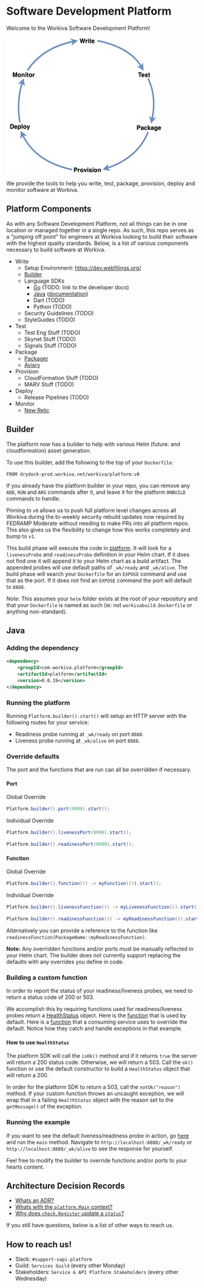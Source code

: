 # Software Development Platform

Welcome to the Workiva Software Development Platform!

![Software Development Lifecycle](docs/sdlc.png)

We provide the tools to help you write, test, package, provision, deploy and monitor software at Workiva.


## Platform Components

As with any Software Development Platform, not all things can be in one location or managed together in a single repo.
As such, this repo serves as a "jumping off point" for engineers at Workiva looking to build their software with the highest quality standards.
Below, is a list of various components necessary to build software at Workiva.

* Write
  * Setup Environment: https://dev.webfilings.org/
  * [Builder](#builder)
  * Language SDKs
    * [Go](platform.go) (TODO: link to the developer docs)
    * [Java](libs/java) ([documentation](#java))
    * Dart (TODO)
    * Python (TODO)
  * Security Guidelines (TODO)
  * StyleGuides (TODO)
* Test
  * Test Eng Stuff (TODO)
  * Skynet Stuff (TODO)
  * Signals Stuff (TODO)
* Package
  * [Packager](package)
  * [Aviary](https://dev.workiva.net/docs/teams/information-security/aviary)
* Provision
  * CloudFormation Stuff (TODO)
  * MARV Stuff (TODO)
* Deploy
  * Release Pipelines (TODO)
* Monitor
  * [New Relic](https://insights.newrelic.com/accounts/2361833/dashboards/949872)

## Builder

The platform now has a builder to help with various Helm (future: and cloudformation) asset generation.

To use this builder, add the following to the top of your `Dockerfile`:

```
FROM drydock-prod.workiva.net/workiva/platform:v0
```

If you already have the platform builder in your repo, you can remove any `ADD`, `RUN` and `ARG` commands after it, and leave it for the platform `ONBUILD` commands to handle.

Pinning to `v0` allows us to push full platform level changes across all Workiva during the bi-weekly security rebuild updates now required by FEDRAMP Moderate without needing to make PRs into all platform repos.  This also gives us the flexibility to change how this works completely and bump to `v1`.

This build phase will execute the code in [platform](package).  It will look for a `livenessProbe` and `readinessProbe` definition in your Helm chart.  If it does not find one it will append it to your Helm chart as a build artifact.  The appended probes will use default paths of `_wk/ready` and `_wk/alive`.  The build phase will search your `Dockerfile` for an `EXPOSE` command and use that as the port.  If it does not find an `EXPOSE` command the port will default to `8888`.

*Note*: This assumes your `helm` folder exists at the root of your repository and that your `Dockerfile` is named as such (ie: not `workivabuild.Dockerfile` or anything non-standard).

## Java
### Adding the dependency
```xml
<dependency>
    <groupId>com.workiva.platform</groupId>
    <artifactId>platform</artifactId>
    <version>0.0.19</version>
</dependency>
```
### Running the platform
Running `Platform.builder().start()` will setup an HTTP server with the following routes for your service:
* Readiness probe running at `_wk/ready` on port `8888`.
* Liveness probe running at `_wk/alive` on port `8888`.

### Override defaults
The port and the functions that are run can all be overridden if necessary.

#### Port
Global Override
```java
Platform.builder().port(9999).start();
```

Individual Override
```java
Platform.builder().livenessPort(9999).start();
```
```java
Platform.builder().readinessPort(9999).start();
```

#### Function
Global Override
```java
Platform.builder().function(() -> myFunction())).start();
```

Individual Override
```java
Platform.builder().livenessFunction(() -> myLivenessFunction()).start();
```
```java
Platform.builder().readinessFunction(() -> myReadinessFunction()).start();
```

Alternatively you can provide a reference to the function like `readinessFunction(PackageName::myReadinessFunction)`.

**Note:** Any overridden functions and/or ports must be manually reflected in your Helm chart.  The builder does not currently support replacing the defaults with any overrides you define in code.

### Building a custom function

In order to report the status of your readiness/liveness probes, we need to return a status code of 200 or 503.

We accomplish this by requiring functions used for readiness/liveness probes return a [HealthStatus](libs/java/src/main/java/com/workiva/platform/HealthStatus.java) object. Here is the [function](libs/java/src/main/java/com/workiva/platform/Platform.java#L28) that is used by default.  Here is a [function](https://github.com/Workiva/ale-service/blob/master/server/src/main/java/com/workiva/ale/service/controllers/FrugalController.java#L418) that a consuming service uses to override the default.  Notice how they catch and handle exceptions in that example.

#### How to use `HealthStatus`

The platform SDK will call the `isOk()` method and if it returns `true` the server will return a 200 status code.  Otherwise, we will return a 503.  Call the `ok() ` function or use the default constructor to build a `HealthStatus` object that will return a 200.

In order for the platform SDK to return a 503, call the `notOk("reason")` method.  If your custom function throws an uncaught exception, we will wrap that in a failing `HealthStatus` object with the reason set to the `getMessage()` of the exception.

### Running the example

If you want to see the default liveness/readiness probe in action, go [here](libs/java/src/example/java/Main.java) and run the `main` method.  Navigate to `http://localhost:8888/_wk/ready` or `http://localhost:8888/_wk/alive` to see the response for yourself.

Feel free to modify the builder to override functions and/or ports to your hearts content.

## Architecture Decision Records

* [Whats an ADR?](docs/adr/readme.md)
* [Whats with the `platform.Main` context?](docs/adr/platform_main_context.md)
* [Why does `check.Register` update a `status`?](docs/adr/check_naming.md)

If you still have questions, below is a list of other ways to reach us.


## How to reach us!

* Slack: `#support-sapi-platform`
* Guild: `Services Guild` (every other Monday)
* Stakeholders: `Service & API Platform Stakeholders` (every other Wednesday)

<!-- ## [Start Here](https://dev.webfilings.org/)

Platform
================

Services
------------
[Linking](https://github.com/workiva/linking)

[Identity](https://github.com/Workiva/Identity)

[Permissions](https://github.com/Workiva/OmniCorp/)

[Audit](https://github.com/Workiva/OmniCorp/)

[Config](https://github.com/Workiva/OmniCorp/)

[Email](https://github.com/Workiva/OmniCorp/)

[Server Scaling](https://github.com/Workiva/bolt)

Application Platforms and Frameworks
-------------
[H5 Application Platform](https://github.com/workiva/H5ClientPlatform)

[UI Platform](https://github.com/Workiva/w-ui-platform)

Business Platforms
---------------------
[Rich Content Platform](https://github.com/workiva/content)

Platform Specs
---
[platform-specs](https://drive.google.com/drive/folders/0B5BHXAruc8vBNDJlX29XajEwNGc) folder

[Application Logging Spec](https://github.com/Workiva/platform/blob/master/specs/app/logging/1.0.0/spec.md)

[Application Telemetry Spec](https://github.com/Workiva/platform/blob/master/specs/app/telemetry/0.0.1/spec.md)

[Gen2 Telemetry Specification](https://drive.google.com/open?id=1g0QUF0kRRKRzODOP0-W2feL_6QjQxSLl-r5cnZXaUTc)

[Harbour Logging](https://docs.google.com/a/webfilings.com/document/d/1TbPq5Erb1J26BltBNBlpUj53Zt4Lr_ZyJGaMxjmL9UI/edit?usp=sharing)

[Vessel Pub/Sub Channel Spec](https://docs.google.com/a/webfilings.com/document/d/1YyI14WkxdBvuQPx1_rHco7rSb_Qs7rzAuHiVGM2jmmU/edit?usp=sharing)

Teams:
=================

[OmniCorp](https://github.com/Workiva/OmniCorp/)

[Messaging](https://github.com/Workiva/messaging) -->

